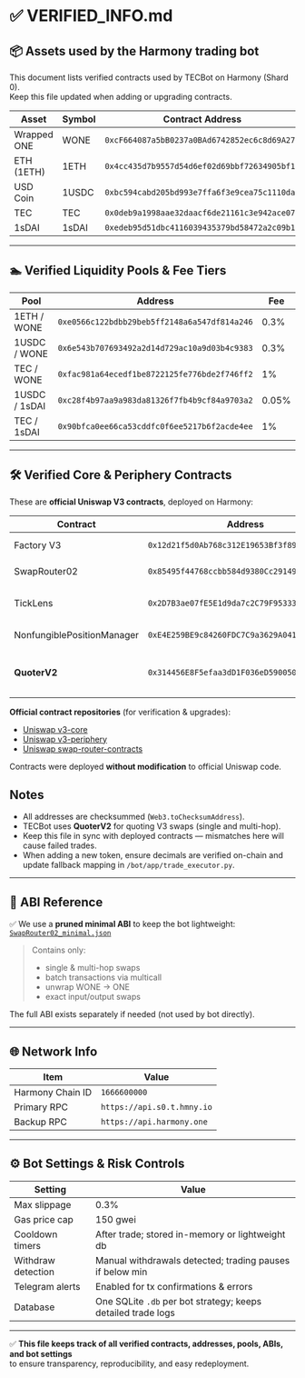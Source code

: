 # ✅ VERIFIED_INFO.md

## 📦 Assets used by the Harmony trading bot

This document lists verified contracts used by TECBot on Harmony (Shard 0).  
Keep this file updated when adding or upgrading contracts.

| Asset        | Symbol | Contract Address                                      |
| ------------ | ------ | ---------------------------------------------------- |
| Wrapped ONE  | WONE   | `0xcF664087a5bB0237a0BAd6742852ec6c8d69A27a`         |
| ETH (1ETH)   | 1ETH   | `0x4cc435d7b9557d54d6ef02d69bbf72634905bf11`         |
| USD Coin     | 1USDC  | `0xbc594cabd205bd993e7ffa6f3e9cea75c1110da5`         |
| TEC          | TEC    | `0x0deb9a1998aae32daacf6de21161c3e942ace074`         |
| 1sDAI        | 1sDAI  | `0xedeb95d51dbc4116039435379bd58472a2c09b1f`         |

---

## 🏊 Verified Liquidity Pools & Fee Tiers

| Pool             | Address                                      | Fee    |
| ---------------- | -------------------------------------------- | ----- |
| 1ETH / WONE      | `0xe0566c122bdbb29beb5ff2148a6a547df814a246` | 0.3%  |
| 1USDC / WONE     | `0x6e543b707693492a2d14d729ac10a9d03b4c9383` | 0.3%  |
| TEC / WONE       | `0xfac981a64ecedf1be8722125fe776bde2f746ff2` | 1%    |
| 1USDC / 1sDAI    | `0xc28f4b97aa9a983da81326f7fb4b9cf84a9703a2` | 0.05% |
| TEC / 1sDAI      | `0x90bfca0ee66ca53cddfc0f6ee5217b6f2acde4ee` | 1%    |

---

## 🛠️ Verified Core & Periphery Contracts

These are **official Uniswap V3 contracts**, deployed on Harmony:

| Contract | Address | Notes |
|----------|---------|-------|
| Factory V3 | `0x12d21f5d0Ab768c312E19653Bf3f89917866B8e8` | Pool factory |
| SwapRouter02 | `0x85495f44768ccbb584d9380Cc29149fDAA445F69` | Primary router |
| TickLens | `0x2D7B3ae07fE5E1d9da7c2C79F953339D0450a017` | Tick data helper |
| NonfungiblePositionManager | `0xE4E259BE9c84260FDC7C9a3629A0410b1Fb3C114` | LP NFT positions |
| **QuoterV2** | `0x314456E8F5efaa3dD1F036eD5900508da8A3B382` | Used for on-chain quoting |


**Official contract repositories** (for verification & upgrades):
- [Uniswap v3-core](https://github.com/Uniswap/v3-core)
- [Uniswap v3-periphery](https://github.com/Uniswap/v3-periphery)
- [Uniswap swap-router-contracts](https://github.com/Uniswap/swap-router-contracts)

Contracts were deployed **without modification** to official Uniswap code.

## Notes

- All addresses are checksummed (`Web3.toChecksumAddress`).
- TECBot uses **QuoterV2** for quoting V3 swaps (single and multi-hop).
- Keep this file in sync with deployed contracts — mismatches here will cause failed trades.
- When adding a new token, ensure decimals are verified on-chain and update fallback mapping in `/bot/app/trade_executor.py`.

---

## 📜 ABI Reference

✅ We use a **pruned minimal ABI** to keep the bot lightweight:
[`SwapRouter02_minimal.json`](https://github.com/hedgeme/tradingbot/blob/main/SwapRouter02_minimal.json)

> Contains only:
> - single & multi-hop swaps
> - batch transactions via multicall
> - unwrap WONE → ONE
> - exact input/output swaps

The full ABI exists separately if needed (not used by bot directly).

---

## 🌐 Network Info

| Item              | Value                                    |
| ----------------- | ---------------------------------------- |
| Harmony Chain ID  | `1666600000`                             |
| Primary RPC       | `https://api.s0.t.hmny.io`               |
| Backup RPC        | `https://api.harmony.one`                |

---

## ⚙️ Bot Settings & Risk Controls

| Setting                | Value                                                   |
| --------------------- | ------------------------------------------------------ |
| Max slippage          | 0.3%                                                   |
| Gas price cap         | 150 gwei                                               |
| Cooldown timers       | After trade; stored in-memory or lightweight db        |
| Withdraw detection    | Manual withdrawals detected; trading pauses if below min |
| Telegram alerts      | Enabled for tx confirmations & errors                   |
| Database             | One SQLite `.db` per bot strategy; keeps detailed trade logs |

---


✅ **This file keeps track of all verified contracts, addresses, pools, ABIs, and bot settings**  
to ensure transparency, reproducibility, and easy redeployment.

